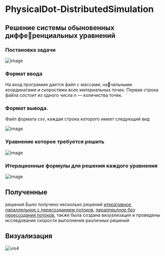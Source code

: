 # PhysicalDot-DistributedSimulation

## Решение системы обыновенных дифференциальных уравнений

### Постановка задачи
![image](https://github.com/YaroslavPr17/PhysicalDot-DistributedSimulation/assets/77744037/7711db46-2ef8-431e-9d38-ad1adbc65757)

### Формат ввода
На вход программе дается файл с массами, начальными координатами и скоростями всех материальных точек.
Первая строка файла состоит из одного числа n — количества
точек.

### Формат вывода.
Файл формата csv, каждая строка которого
имеет следующий вид

![image](https://github.com/YaroslavPr17/PhysicalDot-DistributedSimulation/assets/77744037/d1b93fb2-2b00-448f-a67c-cf58889e1630)

### Уравнение которое требуется решить

![image](https://github.com/YaroslavPr17/PhysicalDot-DistributedSimulation/assets/77744037/c16de5b9-e988-4198-9d4d-ca66b0135512)

### Итерационные формулы для решения каждого уравнения

![image](https://github.com/YaroslavPr17/PhysicalDot-DistributedSimulation/assets/77744037/1e7dbdd6-3643-4749-9a6e-a6e9e984105a)

## Полученные
 решения
Было получено несколько решений [итеративное](https://github.com/YaroslavPr17/PhysicalDot-DistributedSimulation/blob/development/src/single_thread.c), [параллельное с пересозданием потоков](https://github.com/YaroslavPr17/PhysicalDot-DistributedSimulation/blob/development/src/multi_thread_repeated_threading.c), [параллеьлное без пересоздания потоков](https://github.com/YaroslavPr17/PhysicalDot-DistributedSimulation/blob/development/src/multi_thread.c),  также была создана визуализация и проведены исследования скорости выполнения различных решений
## Визуализация
![vis4](https://github.com/YaroslavPr17/PhysicalDot-DistributedSimulation/assets/77744037/77558720-f343-43ba-94f5-fdfc225de8d4)

